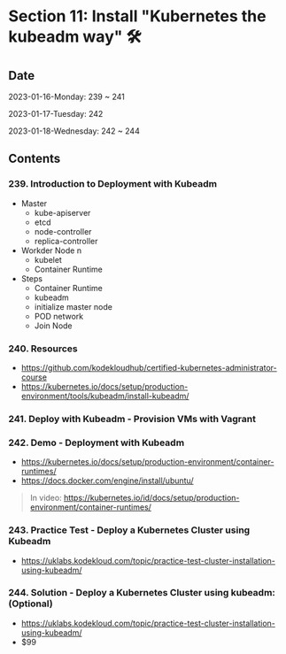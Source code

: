 # Section 11: Install "Kubernetes the kubeadm way" :hammer_and_wrench:

## Date

2023-01-16-Monday: 239 ~ 241

2023-01-17-Tuesday: 242

2023-01-18-Wednesday: 242 ~ 244

## Contents

### 239. Introduction to Deployment with Kubeadm

- Master
  - kube-apiserver
  - etcd
  - node-controller
  - replica-controller
- Workder Node n
  - kubelet
  - Container Runtime
- Steps
  - Container Runtime
  - kubeadm
  - initialize master node
  - POD network
  - Join Node

### 240. Resources

- https://github.com/kodekloudhub/certified-kubernetes-administrator-course
- https://kubernetes.io/docs/setup/production-environment/tools/kubeadm/install-kubeadm/

### 241. Deploy with Kubeadm - Provision VMs with Vagrant

### 242. Demo - Deployment with Kubeadm

- https://kubernetes.io/docs/setup/production-environment/container-runtimes/
- https://docs.docker.com/engine/install/ubuntu/
> In video: https://kubernetes.io/id/docs/setup/production-environment/container-runtimes/

### 243. Practice Test - Deploy a Kubernetes Cluster using Kubeadm

- https://uklabs.kodekloud.com/topic/practice-test-cluster-installation-using-kubeadm/

### 244. Solution - Deploy a Kubernetes Cluster using kubeadm: (Optional)

- https://uklabs.kodekloud.com/topic/practice-test-cluster-installation-using-kubeadm/
- $99
